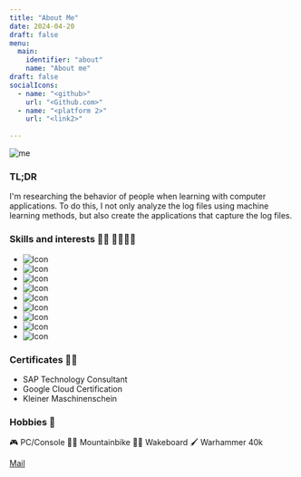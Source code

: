 ```yaml
---
title: "About Me"
date: 2024-04-20
draft: false
menu:
  main:
    identifier: "about"
    name: "About me"
draft: false
socialIcons:
  - name: "<github>"
    url: "<Github.com>"
  - name: "<platform 2>"
    url: "<link2>"
    
---
```



![me](/pics/me.png)

### TL;DR
I'm researching the behavior of people when learning with computer applications. To do this, I not only analyze the log files using machine learning methods, but also create the applications that capture the log files.

### Skills and interests :woman_teacher: :woman_scientist::woman_technologist:

- ![Icon](/icons/teach.png) 
- ![Icon](/icons/data.png) 
- ![Icon](/icons/ml.png) 
- ![Icon](/icons/vscode.png)
- ![Icon](/icons/rstudio.png)
- ![Icon](/icons/godot.png)
- ![Icon](/icons/python.png)
- ![Icon](/icons/gcloud.png)
- ![Icon](/icons/tensorflow.png) 


### Certificates :woman_student:
- SAP Technology Consultant
- Google Cloud Certification
- Kleiner Maschinenschein

### Hobbies :art:
:video_game: PC/Console 
:mountain_biking_woman: Mountainbike
:surfing_woman: Wakeboard
:paintbrush: Warhammer 40k 


[Mail](info@gamefficacy.org)